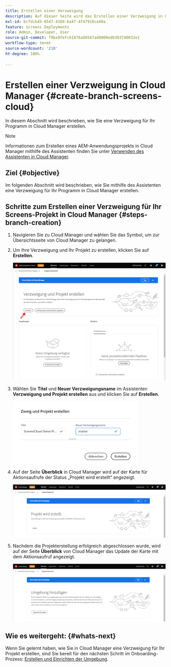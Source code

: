 ```yaml
---
title: Erstellen einer Verzweigung
description: Auf dieser Seite wird das Erstellen einer Verzweigung in Cloud Manager für Screens as a Cloud Service beschrieben.
exl-id: bcfdcb45-8547-4160-ba47-4f47916ca48a
feature: Screens Deployments
role: Admin, Developer, User
source-git-commit: f9ba9fefc61876a60567a40000ed6303740032e1
workflow-type: tm+mt
source-wordcount: '210'
ht-degree: 100%

---
```


# Erstellen einer Verzweigung in Cloud Manager {#create-branch-screens-cloud}

In diesem Abschnitt wird beschrieben, wie Sie eine Verzweigung für Ihr Programm in Cloud Manager erstellen.

>[!NOTE]
>Informationen zum Erstellen eines AEM-Anwendungsprojekts in Cloud Manager mithilfe des Assistenten finden Sie unter [Verwenden des Assistenten in Cloud Manager](https://experienceleague.adobe.com/docs/experience-manager-cloud-service/content/implementing/using-cloud-manager/create-application-project/using-the-wizard.html?lang=de).

## Ziel {#objective}

Im folgenden Abschnitt wird beschrieben, wie Sie mithilfe des Assistenten eine Verzweigung für Ihr Programm in Cloud Manager erstellen.

## Schritte zum Erstellen einer Verzweigung für Ihr Screens-Projekt in Cloud Manager {#steps-branch-creation}

1. Navigieren Sie zu Cloud Manager und wählen Sie das Symbol, um zur Übersichtsseite von Cloud Manager zu gelangen.

1. Um Ihre Verzweigung und Ihr Projekt zu erstellen, klicken Sie auf **Erstellen**.

   ![Bild](/help/screens-cloud/assets/onboarding/create-branch1.png)

1. Wählen Sie **Titel** und **Neuer Verzweigungsname** im Assistenten **Verzweigung und Projekt erstellen** aus und klicken Sie auf **Erstellen**.

   ![Bild](/help/screens-cloud/assets/onboarding/create-branch2.png)

1. Auf der Seite **Überblick** in Cloud Manager wird auf der Karte für Aktionsaufrufe der Status „Projekt wird erstellt“ angezeigt.

   ![Bild](/help/screens-cloud/assets/onboarding/create-branch3.png)

1. Nachdem die Projekterstellung erfolgreich abgeschlossen wurde, wird auf der Seite **Überblick** von Cloud Manager das Update der Karte mit dem Aktionsaufruf angezeigt.

   ![image](/help/screens-cloud/assets/onboarding/create-branch4.png)

## Wie es weitergeht: {#whats-next}

Wenn Sie gelernt haben, wie Sie in Cloud Manager eine Verzweigung für Ihr Projekt erstellen, sind Sie bereit für den nächsten Schritt im Onboarding-Prozess: [Erstellen und Einrichten der Umgebung](/help/screens-cloud/onboarding-screens-cloud/creating-an-environment.md).
